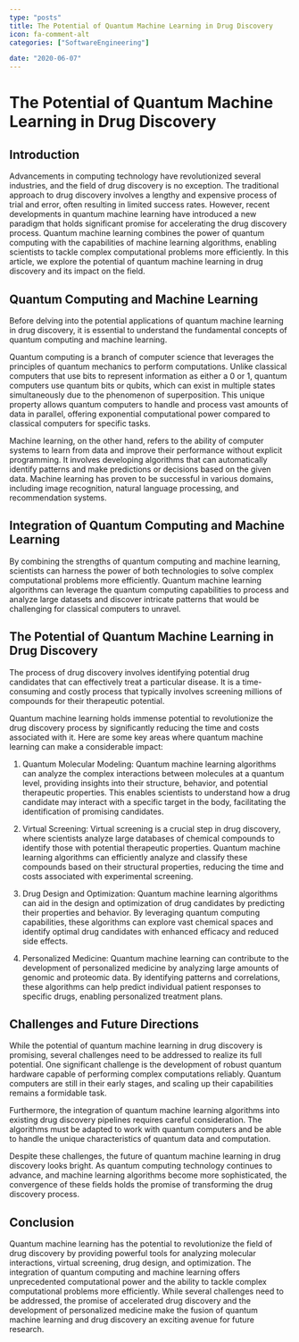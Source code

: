 ```yaml
---
type: "posts"
title: The Potential of Quantum Machine Learning in Drug Discovery
icon: fa-comment-alt
categories: ["SoftwareEngineering"]

date: "2020-06-07"
---
```


# The Potential of Quantum Machine Learning in Drug Discovery

## Introduction

Advancements in computing technology have revolutionized several industries, and the field of drug discovery is no exception. The traditional approach to drug discovery involves a lengthy and expensive process of trial and error, often resulting in limited success rates. However, recent developments in quantum machine learning have introduced a new paradigm that holds significant promise for accelerating the drug discovery process. Quantum machine learning combines the power of quantum computing with the capabilities of machine learning algorithms, enabling scientists to tackle complex computational problems more efficiently. In this article, we explore the potential of quantum machine learning in drug discovery and its impact on the field.

## Quantum Computing and Machine Learning

Before delving into the potential applications of quantum machine learning in drug discovery, it is essential to understand the fundamental concepts of quantum computing and machine learning.

Quantum computing is a branch of computer science that leverages the principles of quantum mechanics to perform computations. Unlike classical computers that use bits to represent information as either a 0 or 1, quantum computers use quantum bits or qubits, which can exist in multiple states simultaneously due to the phenomenon of superposition. This unique property allows quantum computers to handle and process vast amounts of data in parallel, offering exponential computational power compared to classical computers for specific tasks.

Machine learning, on the other hand, refers to the ability of computer systems to learn from data and improve their performance without explicit programming. It involves developing algorithms that can automatically identify patterns and make predictions or decisions based on the given data. Machine learning has proven to be successful in various domains, including image recognition, natural language processing, and recommendation systems.

## Integration of Quantum Computing and Machine Learning

By combining the strengths of quantum computing and machine learning, scientists can harness the power of both technologies to solve complex computational problems more efficiently. Quantum machine learning algorithms can leverage the quantum computing capabilities to process and analyze large datasets and discover intricate patterns that would be challenging for classical computers to unravel.

## The Potential of Quantum Machine Learning in Drug Discovery

The process of drug discovery involves identifying potential drug candidates that can effectively treat a particular disease. It is a time-consuming and costly process that typically involves screening millions of compounds for their therapeutic potential.

Quantum machine learning holds immense potential to revolutionize the drug discovery process by significantly reducing the time and costs associated with it. Here are some key areas where quantum machine learning can make a considerable impact:

1. Quantum Molecular Modeling: Quantum machine learning algorithms can analyze the complex interactions between molecules at a quantum level, providing insights into their structure, behavior, and potential therapeutic properties. This enables scientists to understand how a drug candidate may interact with a specific target in the body, facilitating the identification of promising candidates.

2. Virtual Screening: Virtual screening is a crucial step in drug discovery, where scientists analyze large databases of chemical compounds to identify those with potential therapeutic properties. Quantum machine learning algorithms can efficiently analyze and classify these compounds based on their structural properties, reducing the time and costs associated with experimental screening.

3. Drug Design and Optimization: Quantum machine learning algorithms can aid in the design and optimization of drug candidates by predicting their properties and behavior. By leveraging quantum computing capabilities, these algorithms can explore vast chemical spaces and identify optimal drug candidates with enhanced efficacy and reduced side effects.

4. Personalized Medicine: Quantum machine learning can contribute to the development of personalized medicine by analyzing large amounts of genomic and proteomic data. By identifying patterns and correlations, these algorithms can help predict individual patient responses to specific drugs, enabling personalized treatment plans.

## Challenges and Future Directions

While the potential of quantum machine learning in drug discovery is promising, several challenges need to be addressed to realize its full potential. One significant challenge is the development of robust quantum hardware capable of performing complex computations reliably. Quantum computers are still in their early stages, and scaling up their capabilities remains a formidable task.

Furthermore, the integration of quantum machine learning algorithms into existing drug discovery pipelines requires careful consideration. The algorithms must be adapted to work with quantum computers and be able to handle the unique characteristics of quantum data and computation.

Despite these challenges, the future of quantum machine learning in drug discovery looks bright. As quantum computing technology continues to advance, and machine learning algorithms become more sophisticated, the convergence of these fields holds the promise of transforming the drug discovery process.

## Conclusion

Quantum machine learning has the potential to revolutionize the field of drug discovery by providing powerful tools for analyzing molecular interactions, virtual screening, drug design, and optimization. The integration of quantum computing and machine learning offers unprecedented computational power and the ability to tackle complex computational problems more efficiently. While several challenges need to be addressed, the promise of accelerated drug discovery and the development of personalized medicine make the fusion of quantum machine learning and drug discovery an exciting avenue for future research.

